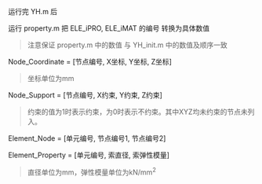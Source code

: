 运行完 YH.m 后

运行 property.m 把 ELE_iPRO, ELE_iMAT 的编号 转换为具体数值

> 注意保证 property.m 中的数值 与 YH_init.m 中的数值及顺序一致



Node_Coordinate = [节点编号, X坐标, Y坐标, Z坐标]

> 坐标单位为mm



Node_Support = [节点编号, X约束, Y约束, Z约束]

> 约束的值为1时表示约束，为0时表示不约束。其中XYZ均未约束的节点未列入。



Element_Node = [单元编号, 节点编号1, 节点编号2]



Element_Property = [单元编号, 索直径, 索弹性模量]

> 直径单位为mm，弹性模量单位为$\mathrm {kN/mm^2}$

